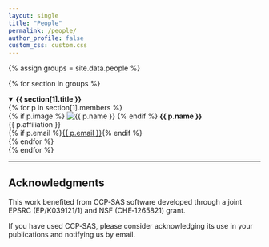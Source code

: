 ```yaml
---
layout: single
title: "People"
permalink: /people/
author_profile: false
custom_css: custom.css
---
```


{% assign groups = site.data.people %}

{% for section in groups %}
<details open>
  <summary><strong>{{ section[1].title }}</strong></summary>
  <div class="people-grid">
    {% for p in section[1].members %}
      <div class="person-card">
        {% if p.image %}
          <img src="{{ p.image }}" alt="{{ p.name }}" class="profile-pic">
        {% endif %}
        <strong>{{ p.name }}</strong><br>
        {{ p.affiliation }}<br>
        {% if p.email %}<a href="mailto:{{ p.email }}">{{ p.email }}</a>{% endif %}
      </div>
    {% endfor %}
  </div>
</details>
{% endfor %}

---

## Acknowledgments

This work benefited from CCP‑SAS software developed through a joint EPSRC (EP/K039121/1) and NSF (CHE‑1265821) grant.

If you have used CCP‑SAS, please consider acknowledging its use in your publications and notifying us by email.
